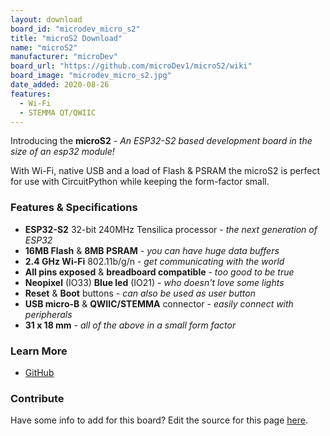 ```yaml
---
layout: download
board_id: "microdev_micro_s2"
title: "microS2 Download"
name: "microS2"
manufacturer: "microDev"
board_url: "https://github.com/microDev1/microS2/wiki"
board_image: "microdev_micro_s2.jpg"
date_added: 2020-08-26
features:
  - Wi-Fi
  - STEMMA QT/QWIIC
---
```


Introducing the **microS2** - _An ESP32-S2 based development board in the size of an esp32 module!_

With Wi-Fi, native USB and a load of Flash & PSRAM the microS2 is perfect for use with CircuitPython while keeping the form-factor small.

### Features & Specifications
 - **ESP32-S2** 32-bit 240MHz Tensilica processor - _the next generation of ESP32_
 - **16MB Flash** & **8MB PSRAM** - _you can have huge data buffers_
 - **2.4 GHz Wi-Fi** 802.11b/g/n - _get communicating with the world_
 - **All pins exposed** & **breadboard compatible** - _too good to be true_
 - **Neopixel** (IO33) **Blue led** (IO21) - _who doesn't love some lights_
 - **Reset** & **Boot** buttons - _can also be used as user button_
 - **USB micro-B** & **QWIIC/STEMMA** connector - _easily connect with peripherals_
 - **31 x 18 mm** - _all of the above in a small form factor_

### Learn More
- [GitHub](https://github.com/microDev1/microS2/wiki)

### Contribute
Have some info to add for this board? Edit the source for this page [here](https://github.com/adafruit/circuitpython-org/edit/main/_board/{{page.board_id}}.md).